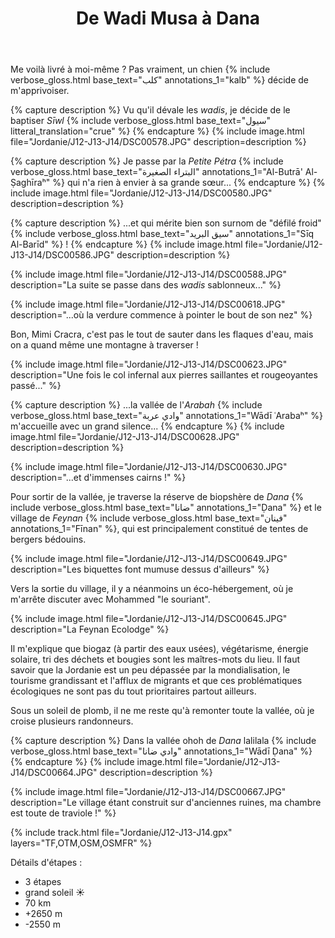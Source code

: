 ﻿---
title: "De Wadi Musa à Dana"
permalink: /Jordanie/J12-J13-J14/
sidebar:
  nav: "jordanie"
enable_tracks: true
---

Me voilà livré à moi-même ? Pas vraiment, un chien 
{% include verbose_gloss.html base_text="كلب" annotations_1="kalb" %} décide de m'apprivoiser.

{% capture description %}
Vu qu'il dévale les *wadis*, je décide de le baptiser *Sīwl*
{% include verbose_gloss.html base_text="سيول" litteral_translation="crue" %}
{% endcapture %}
{% include image.html file="Jordanie/J12-J13-J14/DSC00578.JPG" description=description %}

{% capture description %}
Je passe par la *Petite Pétra*
{% include verbose_gloss.html base_text="البتراء الصغيرة‎" annotations_1="Al-Butrā' Al-Ṣaghīraʰ" %}
qui n'a rien à envier à sa grande sœur...
{% endcapture %}
{% include image.html file="Jordanie/J12-J13-J14/DSC00580.JPG" description=description %}

{% capture description %}
...et qui mérite bien son surnom de "défilé froid"
{% include verbose_gloss.html base_text="سيق البريد‎‎" annotations_1="Sīq Al-Barīd" %} !
{% endcapture %}
{% include image.html file="Jordanie/J12-J13-J14/DSC00586.JPG" description=description %}

{% include image.html file="Jordanie/J12-J13-J14/DSC00588.JPG" description="La suite se passe dans des *wadis* sablonneux..." %}

{% include image.html file="Jordanie/J12-J13-J14/DSC00618.JPG" description="...où la verdure commence à pointer le bout de son nez" %}

Bon, Mimi Cracra, c'est pas le tout de sauter dans les flaques d'eau, mais on a quand même une montagne à traverser !

{% include image.html file="Jordanie/J12-J13-J14/DSC00623.JPG" description="Une fois le col infernal aux pierres saillantes et rougeoyantes passé..." %}

{% capture description %}
...la vallée de l'*Arabah*
{% include verbose_gloss.html base_text="وادي عربة‎" annotations_1="Wādī ʿArabaʰ" %}
m'accueille avec un grand silence...
{% endcapture %}
{% include image.html file="Jordanie/J12-J13-J14/DSC00628.JPG" description=description %}

{% include image.html file="Jordanie/J12-J13-J14/DSC00630.JPG" description="...et d'immenses cairns !" %}

Pour sortir de la vallée, je traverse la réserve de biopshère de *Dana*
{% include verbose_gloss.html base_text="ضانا" annotations_1="Ḍana" %}
et le village de *Feynan*
{% include verbose_gloss.html base_text="فينان‎" annotations_1="Fīnan" %},
qui est principalement constitué de tentes de bergers bédouins.

{% include image.html file="Jordanie/J12-J13-J14/DSC00649.JPG" description="Les biquettes font mumuse dessus d'ailleurs" %}

Vers la sortie du village, il y a néanmoins un éco-hébergement, où je m'arrête discuter avec Mohammed "le souriant".

{% include image.html file="Jordanie/J12-J13-J14/DSC00645.JPG" description="La Feynan Ecolodge" %}

Il m'explique que biogaz (à partir des eaux usées), végétarisme, énergie solaire, tri des déchets et bougies sont les maîtres-mots du lieu.
Il faut savoir que la Jordanie est un peu dépassée par la mondialisation, le tourisme grandissant et l'afflux de migrants
et que ces problématiques écologiques ne sont pas du tout prioritaires partout ailleurs.

Sous un soleil de plomb, il ne me reste qu'à remonter toute la vallée, où je croise plusieurs randonneurs.

{% capture description %}
Dans la vallée ohoh de *Dana* lalilala
{% include verbose_gloss.html base_text="وادي ضانا‎" annotations_1="Wādī Ḍana" %}
{% endcapture %}
{% include image.html file="Jordanie/J12-J13-J14/DSC00664.JPG" description=description %}

{% include image.html file="Jordanie/J12-J13-J14/DSC00667.JPG" description="Le village étant construit sur d'anciennes ruines, ma chambre est toute de traviole !" %}

{% include track.html file="Jordanie/J12-J13-J14.gpx" layers="TF,OTM,OSM,OSMFR" %}

Détails d'étapes :
* 3 étapes
* grand soleil :sunny:
* 70 km
* +2650 m
* -2550 m

